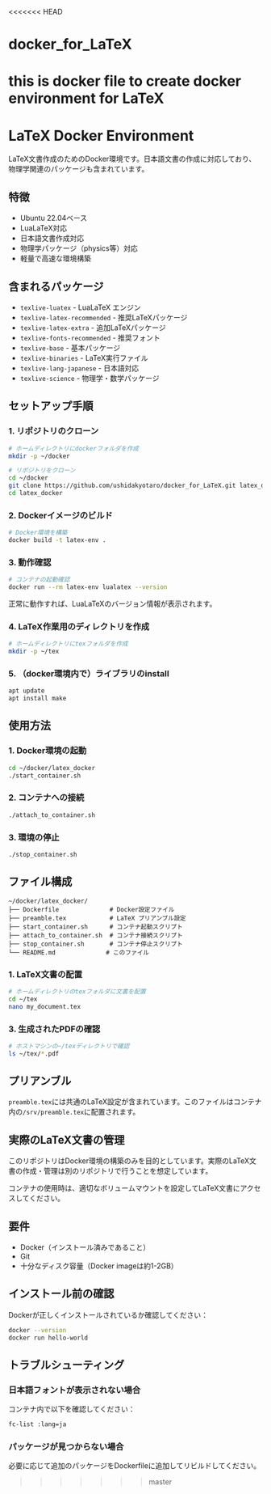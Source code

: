 <<<<<<< HEAD
# docker_for_LaTeX
this is docker file to create docker environment for LaTeX
=======
# LaTeX Docker Environment

LaTeX文書作成のためのDocker環境です。日本語文書の作成に対応しており、物理学関連のパッケージも含まれています。

## 特徴

- Ubuntu 22.04ベース
- LuaLaTeX対応
- 日本語文書作成対応
- 物理学パッケージ（physics等）対応
- 軽量で高速な環境構築

## 含まれるパッケージ

- `texlive-luatex` - LuaLaTeX エンジン
- `texlive-latex-recommended` - 推奨LaTeXパッケージ
- `texlive-latex-extra` - 追加LaTeXパッケージ
- `texlive-fonts-recommended` - 推奨フォント
- `texlive-base` - 基本パッケージ
- `texlive-binaries` - LaTeX実行ファイル
- `texlive-lang-japanese` - 日本語対応
- `texlive-science` - 物理学・数学パッケージ

## セットアップ手順

### 1. リポジトリのクローン

```bash
# ホームディレクトリにdockerフォルダを作成
mkdir -p ~/docker

# リポジトリをクローン
cd ~/docker
git clone https://github.com/ushidakyotaro/docker_for_LaTeX.git latex_docker
cd latex_docker
```

### 2. Dockerイメージのビルド

```bash
# Docker環境を構築
docker build -t latex-env .
```

### 3. 動作確認

```bash
# コンテナの起動確認
docker run --rm latex-env lualatex --version
```

正常に動作すれば、LuaLaTeXのバージョン情報が表示されます。

### 4. LaTeX作業用のディレクトリを作成
```bash
# ホームディレクトリにtexフォルダを作成
mkdir -p ~/tex
```

### 5. （docker環境内で）ライブラリのinstall
```bash
apt update
apt install make
```


## 使用方法

### 1. Docker環境の起動

```bash
cd ~/docker/latex_docker
./start_container.sh
```

### 2. コンテナへの接続

```bash
./attach_to_container.sh
```

### 3. 環境の停止

```bash
./stop_container.sh
```

## ファイル構成

```
~/docker/latex_docker/
├── Dockerfile              # Docker設定ファイル
├── preamble.tex            # LaTeX プリアンブル設定
├── start_container.sh      # コンテナ起動スクリプト
├── attach_to_container.sh  # コンテナ接続スクリプト
├── stop_container.sh       # コンテナ停止スクリプト
└── README.md              # このファイル
```

### 1. LaTeX文書の配置
```bash
# ホームディレクトリのtexフォルダに文書を配置
cd ~/tex
nano my_document.tex
```


### 3. 生成されたPDFの確認
```bash
# ホストマシンの~/texディレクトリで確認
ls ~/tex/*.pdf
```

## プリアンブル

`preamble.tex`には共通のLaTeX設定が含まれています。このファイルはコンテナ内の`/srv/preamble.tex`に配置されます。

## 実際のLaTeX文書の管理

このリポジトリはDocker環境の構築のみを目的としています。実際のLaTeX文書の作成・管理は別のリポジトリで行うことを想定しています。

コンテナの使用時は、適切なボリュームマウントを設定してLaTeX文書にアクセスしてください。

## 要件

- Docker（インストール済みであること）
- Git
- 十分なディスク容量（Docker imageは約1-2GB）

## インストール前の確認

Dockerが正しくインストールされているか確認してください：

```bash
docker --version
docker run hello-world
```

## トラブルシューティング

### 日本語フォントが表示されない場合

コンテナ内で以下を確認してください：

```bash
fc-list :lang=ja
```

### パッケージが見つからない場合

必要に応じて追加のパッケージをDockerfileに追加してリビルドしてください。
>>>>>>> master
